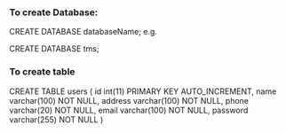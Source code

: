 ### To create Database:

CREATE DATABASE databaseName;
e.g.

CREATE DATABASE tms;

### To create table
CREATE TABLE users (
  id int(11) PRIMARY KEY AUTO_INCREMENT,
  name varchar(100) NOT NULL,
  address varchar(100) NOT NULL,
  phone varchar(20) NOT NULL,
  email varchar(100) NOT NULL,
  password varchar(255) NOT NULL
)


